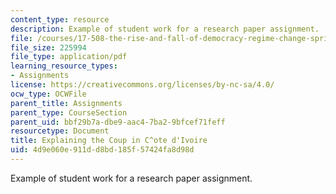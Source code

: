 ```yaml
---
content_type: resource
description: Example of student work for a research paper assignment.
file: /courses/17-508-the-rise-and-fall-of-democracy-regime-change-spring-2002/4d9e060e911dd8bd185f57424fa8d98d_coup.pdf
file_size: 225994
file_type: application/pdf
learning_resource_types:
- Assignments
license: https://creativecommons.org/licenses/by-nc-sa/4.0/
ocw_type: OCWFile
parent_title: Assignments
parent_type: CourseSection
parent_uid: bbf29b7a-dbe9-aac4-7ba2-9bfcef71feff
resourcetype: Document
title: Explaining the Coup in C^ote d'Ivoire
uid: 4d9e060e-911d-d8bd-185f-57424fa8d98d
---
```

Example of student work for a research paper assignment.